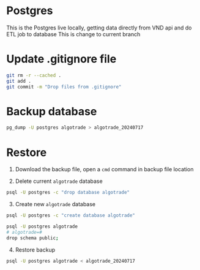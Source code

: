 # Postgres
This is the Postgres live locally, getting data directly from VND api and do ETL job to database
This is change to current branch

# Update .gitignore file
```bash
git rm -r --cached .
git add .
git commit -m "Drop files from .gitignore"
```

# Backup database
```bash
pg_dump -U postgres algotrade > algotrade_20240717
```

# Restore
1. Download the backup file, open a `cmd` command in backup file location

2. Delete current `algotrade` database
```bash
psql -U postgres -c "drop database algotrade"
```

3. Create new  `algotrade` database
```bash
psql -U postgres -c "create database algotrade"

psql -U postgres algotrade
# algotrade=#
drop schema public;
```

4. Restore backup
```bash
psql -U postgres algotrade < algotrade_20240717
```
